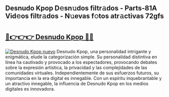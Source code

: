 ## Desnudo Kpop D𝚎sn𝚞dos filtr𝚊dos - Parts-81A Vid𝚎os filtr𝚊dos - N𝚞evas f𝚘tos atr𝚊ctivas 72gfs

# <h2><a href="http://mb5u2a.tromn.icu/?c=Desnudo+Kpop">🔗👉👉👉 Desnudo Kpop 🔗🔗</a></h2>

[![Desnudo Kpop nuevo](https://i.imgur.com/pEAQMta.gif)](http://mb5u2a.tromn.icu/?c=Desnudo+Kpop)
Desnudo Kpop, una personalidad intrigante y enigmática, elude la categorización simple. Su personalidad distintiva en línea ha cautivado y provocado a los espectadores, provocando debates sobre la expresión artística, la privacidad y las complejidades de las comunidades virtuales. Independientemente de sus esfuerzos futuros, su importancia en la era digital es innegable. Con un espíritu inquebrantable y un atractivo innegable, la influencia de Desnudo Kpop en los medios digitales es innovadora.
